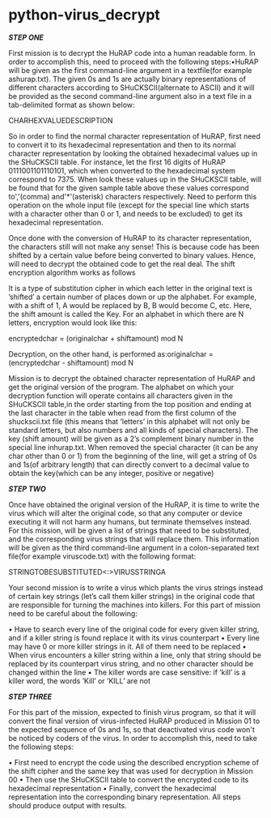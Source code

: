 # python-virus_decrypt

**_STEP ONE_**

First mission is to decrypt the HuRAP code into a human readable form. In order to accomplish this, need to proceed with the following steps:•HuRAP will be given as the first command-line argument in a textfile(for example ashurap.txt). The given 0s and 1s are actually binary representations of different characters according to SHuCKSCII(alternate to ASCII) and it will be provided as the second command-line argument also in a text file in a tab-delimited format as shown below:

CHAR<TAB>HEXVALUE<TAB>DESCRIPTION

So in order to find the normal character representation of HuRAP, first need to convert it to its hexadecimal representation and then to its normal character representation by looking the obtained hexadecimal values up in the SHuCKSCII table. For instance, let the first 16 digits of HuRAP 0111001101110101, which when converted to the hexadecimal system correspond to 7375. When look these values up in the SHuCKSCII table, will be found that for the given sample table above these values correspond  to','(comma) and'*'(asterisk) characters respectively. Need to perform this operation on the whole input file (except for the special line which starts with a character other than 0 or 1, and needs to be excluded) to get its hexadecimal representation.

Once done with the conversion of HuRAP to its character representation, the characters still will not make any sense! This is because code has been shifted by a certain value before being converted to binary values. Hence, will need to decrypt the obtained code to get the real deal. The shift encryption algorithm works as follows

It is a type of substitution cipher in which each letter in the original text is ’shifted’ a certain number of places down or up the alphabet. For example, with a shift of 1, A would be replaced by B, B would become C, etc.  Here, the shift amount is called the Key. For an alphabet in which there are N letters, encryption would look like this: 

encryptedchar = (originalchar + shiftamount) mod N 

Decryption, on the other hand, is performed as:originalchar = (encryptedchar - shiftamount) mod N

Mission is to decrypt the obtained character representation of HuRAP and get the original version of the program. The alphabet on which your decryption function will operate contains all characters given in the SHuCKSCII table,in the order starting from the top position and ending at the last character in the table when read from the first column of the shuckscii.txt file (this means that ’letters’ in this alphabet will not only be standard letters, but also numbers and all kinds of special characters). The key (shift amount) will be given as a 2’s complement binary number in the special line inhurap.txt. When removed the special character (it can be any char other than 0 or 1) from the beginning of the line, will get a string of 0s and 1s(of arbitrary length) that can directly convert to a decimal value to obtain the key(which can be any integer, positive or negative)

**_STEP TWO_**

Once have obtained the original version of the HuRAP, it is time to write the virus which will alter the original code, so that any computer or device executing it will not harm any humans, but terminate themselves instead. For this mission, will be given a list of strings that need to be substituted, and the corresponding virus strings that will replace them. This information will be given as the third command-line argument in a colon-separated text file(for example viruscode.txt) with the following format:

STRINGTOBESUBSTITUTED<:>VIRUSSTRINGA 

Your second mission is to write a virus which plants the virus strings instead of certain key strings (let’s call them killer strings) in the original code that are responsible for turning the machines into killers. For this part of mission need to be careful about the following:

• Have to search every line of the original code for every given killer string, and if a killer string is found replace it with its virus counterpart
• Every line may have 0 or more killer strings in it. All of them need to be replaced
• When virus encounters a killer string within a line, only that string should be replaced by its counterpart virus string, and no other character should be changed within the line
• The killer words are case sensitive:  if ’kill’ is a killer word, the words ’Kill’ or ’KILL’ are not

**_STEP THREE_**

For this part of the mission, expected to finish virus program, so that it will convert the final version of virus-infected HuRAP produced in Mission 01 to the expected sequence of 0s and 1s, so that deactivated virus code won't be noticed by coders of the virus. In order to accomplish this, need to take the following steps:

• First need to encrypt the code using the described encryption scheme of the shift cipher and the same key that was used for decryption in Mission 00
• Then use the SHuCKSCII table to convert the encrypted code to its  hexadecimal representation
• Finally, convert the hexadecimal representation into the corresponding binary representation. All steps should produce output with results.


